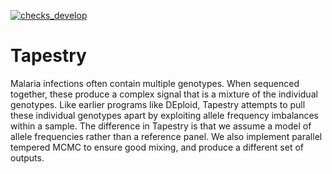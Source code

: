  <!-- badges: start -->
  [![checks_develop](https://github.com/mrc-ide/Tapestry/workflows/checks_develop/badge.svg)](https://github.com/mrc-ide/Tapestry/actions)
  <!-- badges: end -->

# Tapestry

Malaria infections often contain multiple genotypes. When sequenced together,
these produce a complex signal that is a mixture of the individual genotypes.
Like earlier programs like DEploid, Tapestry attempts to pull these individual
genotypes apart by exploiting allele frequency imbalances within a sample. The
difference in Tapestry is that we assume a model of allele frequencies rather
than a reference panel. We also implement parallel tempered MCMC to ensure good
mixing, and produce a different set of outputs.
